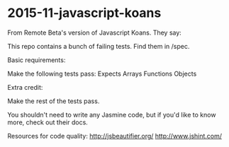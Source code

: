 # 2015-11-javascript-koans
From Remote Beta's version of Javascript Koans.  They say:

This repo contains a bunch of failing tests. Find them in /spec.

Basic requirements:

Make the following tests pass:
Expects
Arrays
Functions
Objects

Extra credit:

Make the rest of the tests pass.

You shouldn't need to write any Jasmine code, but if you'd like to know more, check out their docs.

Resources for code quality:
http://jsbeautifier.org/
http://www.jshint.com/
